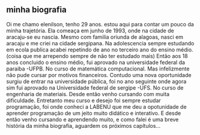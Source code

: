 ## minha biografia  

<!-- uma pequena biografia de elenilson santo -->

Oi me chamo elenilson, tenho 29 anos. 
estou aqui para contar um pouco da minha trajetória. Ela comeaça em junho de 1993, onde na cidade de aracaju-se eu nascia. Mesmo com familia oriunda de alagoas, nasci em aracaju e me criei na cidade sergipana. Na adolescencia sempre estudando em ecola publica acabei repetindo de ano no terceiro ano do ensino médio. (coisa que me arrependo sempre de não ter estudado mais) Então aos 18 anos concluido o ensino médio, fui aprovado na universidade federal da paraiba -UFPB. No curso de matemática computacional. Mas infelizmente não pude cursar por motivos financeiros. Contudo uma nova oportunidade surgiu de entrar na universidade pública, foi no ano seguinte onde agora sim fui aprovado na Universidade federal de sergipe -UFS. No curso de engenharia de materiais. Desde então venho cursando com muita dificuldade. Entretanto meu curso e desejo foi sempre estudar programação, foi onde conheci a LABENU que me deu a opotunidade de aprender programação de um jeito muito didático e interativo. E desde então venho cursando e aprendendo muito, e como falei é uma breve história da minha biografia, aguardem os próximos capítulos...

